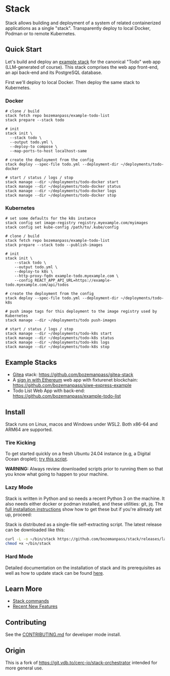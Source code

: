 # Stack

Stack allows building and deployment of a system of related containerized applications as a single "stack". Transparently deploy to local Docker, Podman or to remote Kubernetes.

## Quick Start

Let's build and deploy an [example stack](https://github.com/bozemanpass/example-todo-list) for the canonical "Todo" web app (LLM-generated of course).
This stack comprises the web app front-end, an api back-end and its PostgreSQL database.

First we'll deploy to local Docker. Then deploy the same stack to Kubernetes.

### Docker

```
# clone / build
stack fetch repo bozemanpass/example-todo-list
stack prepare --stack todo

# init
stack init \
  --stack todo \
  --output todo.yml \
  --deploy-to compose \
  --map-ports-to-host localhost-same

# create the deployment from the config
stack deploy --spec-file todo.yml --deployment-dir ~/deployments/todo-docker

# start / status / logs / stop
stack manage --dir ~/deployments/todo-docker start
stack manage --dir ~/deployments/todo-docker status
stack manage --dir ~/deployments/todo-docker logs
stack manage --dir ~/deployments/todo-docker stop
```

### Kubernetes

```
# set some defaults for the k8s instance
stack config set image-registry registry.myexample.com/myimages
stack config set kube-config /path/to/.kube/config

# clone / build
stack fetch repo bozemanpass/example-todo-list
stack prepare --stack todo --publish-images

# init
stack init \
    --stack todo \
    --output todo.yml \
    --deploy-to k8s \
    --http-proxy-fqdn example-todo.myexample.com \
    --config REACT_APP_API_URL=https://example-todo.myexample.com/api/todos

# create the deployment from the config
stack deploy --spec-file todo.yml --deployment-dir ~/deployments/todo-k8s

# push image tags for this deployment to the image registry used by Kubernetes
stack manage --dir ~/deployments/todo push-images

# start / status / logs / stop
stack manage --dir ~/deployments/todo-k8s start
stack manage --dir ~/deployments/todo-k8s status
stack manage --dir ~/deployments/todo-k8s logs
stack manage --dir ~/deployments/todo-k8s stop
```

## Example Stacks

 - [Gitea](https://about.gitea.com/) stack: https://github.com/bozemanpass/gitea-stack
 - A [sign in with Ethereum](https://docs.login.xyz/) web app with fixturenet blockchain: https://github.com/bozemanpass/siwe-express-example
 - Todo List Web App with back-end: https://github.com/bozemanpass/example-todo-list

## Install

Stack runs on Linux, macos and Windows under WSL2. Both x86-64 and ARM64 are supported.

### Tire Kicking
To get started quickly on a fresh Ubuntu 24.04 instance (e.g, a Digital Ocean droplet); [try this script](./scripts/quick-install-linux.sh).

**WARNING:** Always review downloaded scripts prior to running them so that you know what going to happen to your machine.

### Lazy Mode
Stack is written in Python and so needs a recent Python 3 on the machine. It also needs either docker or podman installed, and these utilities: git, jq. The [full installation instructions](./docs/install.md) show how to get these but if you're allready set up, proceed:

Stack is distributed as a single-file self-extracting script. The latest release can be downloaded like this:
```bash
curl -L -o ~/bin/stack https://github.com/bozemanpass/stack/releases/latest/download/stack
chmod +x ~/bin/stack
```
### Hard Mode
Detailed documentation on the installation of stack and its prerequisites as well as how to update stack can be found [here](./docs/install.md).
## Learn More
 - [Stack commands](./docs/cli.md)
 - [Recent New Features](./docs/recent-features.md)
## Contributing

See the [CONTRIBUTING.md](/docs/CONTRIBUTING.md) for developer mode install.

## Origin

This is a fork of https://git.vdb.to/cerc-io/stack-orchestrator intended for more general use.

